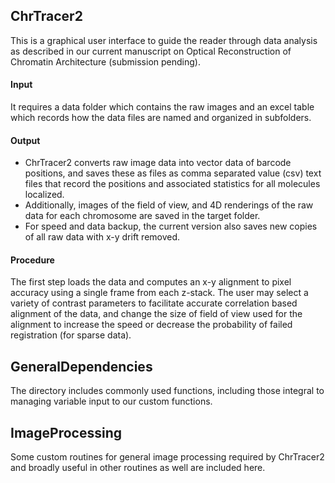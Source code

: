 


## ChrTracer2
This is a graphical user interface to guide the reader through data analysis as described in our current manuscript on Optical Reconstruction of Chromatin Architecture (submission pending). 

#### Input
It requires a data folder which contains the raw images and an excel table which records how the data files are named and organized in subfolders. 

#### Output
* ChrTracer2 converts raw image data into vector data of barcode positions, and saves these as files as comma separated value (csv) text files that record the positions and associated statistics for all molecules localized.  
* Additionally, images of the field of view, and 4D renderings of the raw data for each chromosome are saved in the target folder.  
* For speed and data backup, the current version also saves new copies of all raw data with x-y drift removed.

#### Procedure
The first step loads the data and computes an x-y alignment to pixel accuracy using a single frame from each z-stack.  The user may select a variety of contrast parameters to facilitate accurate correlation based alignment of the data, and change the size of field of view used for the alignment to increase the speed or decrease the probability of failed registration (for sparse data).  

## GeneralDependencies 
The directory includes commonly used functions, including those integral to managing variable input to our custom functions.

## ImageProcessing
Some custom routines for general image processing required by ChrTracer2 and broadly useful in other routines as well are included here. 